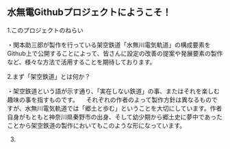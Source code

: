 ## 水無電Githubプロジェクトにようこそ！
1.このプロジェクトのねらい

・関本助三郎が製作を行っている架空鉄道「水無川電気軌道」の構成要素をGithub上で公開することによって、皆さんに設定の改善の提案や発展要素の製作など、様々な方法で活用することを期待しております。

2.まず「架空鉄道」とは何か？

・架空鉄道という語が示す通り、「実在しない鉄道」の事、またはそれを楽しむ趣味の事を指すものです。
　それぞれの作者のよって製作方針は異なるものですが、水無川電気軌道では「郷土と歩む」ということを大切にしています。作者自身がもともと神奈川県秦野市の出身、そして幼少期から郷土史に夢中であったことから架空鉄道の製作においてもこのような形になっています。
 
 3.
